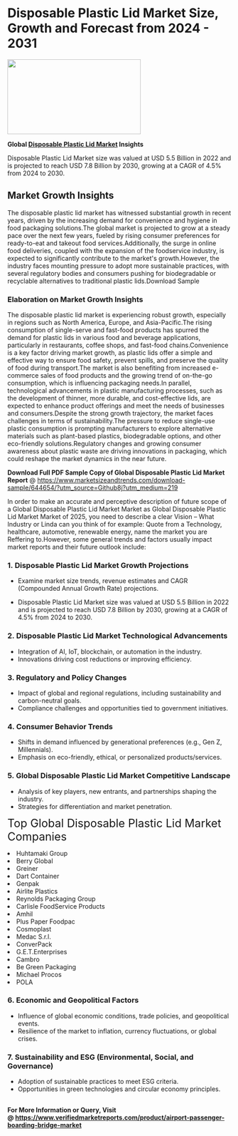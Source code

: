 <H1>Disposable Plastic Lid Market Size, Growth and Forecast from 2024 - 2031</H1><img class="aligncenter size-medium wp-image-584254" src="https://thirdeyenews.in/wp-content/uploads/2024/09/Global-Market-Research-300x168.jpeg" alt="" width="300" height="168" /><p><strong>Global&nbsp;<a href="https://www.marketsizeandtrends.com/download-sample/644654/?utm_source=Github8j?utm_medium=219">Disposable Plastic Lid Market</a> Insights</strong></p><p>Disposable Plastic Lid Market size was valued at USD 5.5 Billion in 2022 and is projected to reach USD 7.8 Billion by 2030, growing at a CAGR of 4.5% from 2024 to 2030.</p><p><h2>Market Growth Insights</h2> The disposable plastic lid market has witnessed substantial growth in recent years, driven by the increasing demand for convenience and hygiene in food packaging solutions.The global market is projected to grow at a steady pace over the next few years, fueled by rising consumer preferences for ready-to-eat and takeout food services.Additionally, the surge in online food deliveries, coupled with the expansion of the foodservice industry, is expected to significantly contribute to the market's growth.However, the industry faces mounting pressure to adopt more sustainable practices, with several regulatory bodies and consumers pushing for biodegradable or recyclable alternatives to traditional plastic lids.Download Sample <h3>Elaboration on Market Growth Insights</h3> The disposable plastic lid market is experiencing robust growth, especially in regions such as North America, Europe, and Asia-Pacific.The rising consumption of single-serve and fast-food products has spurred the demand for plastic lids in various food and beverage applications, particularly in restaurants, coffee shops, and fast-food chains.Convenience is a key factor driving market growth, as plastic lids offer a simple and effective way to ensure food safety, prevent spills, and preserve the quality of food during transport.The market is also benefiting from increased e-commerce sales of food products and the growing trend of on-the-go consumption, which is influencing packaging needs.In parallel, technological advancements in plastic manufacturing processes, such as the development of thinner, more durable, and cost-effective lids, are expected to enhance product offerings and meet the needs of businesses and consumers.Despite the strong growth trajectory, the market faces challenges in terms of sustainability.The pressure to reduce single-use plastic consumption is prompting manufacturers to explore alternative materials such as plant-based plastics, biodegradable options, and other eco-friendly solutions.Regulatory changes and growing consumer awareness about plastic waste are driving innovations in packaging, which could reshape the market dynamics in the near future.</p><p><span class=""><strong>Download Full PDF Sample Copy of Global Disposable Plastic Lid Market Report</strong> @ <a href="https://www.marketsizeandtrends.com/download-sample/644654/?utm_source=Github8j?utm_medium=219" target="_blank">https://www.marketsizeandtrends.com/download-sample/644654/?utm_source=Github8j?utm_medium=219</a></span></p><p>In order to make an accurate and perceptive description of future scope of a Global&nbsp;Disposable Plastic Lid Market Market as Global&nbsp;Disposable Plastic Lid Market Market of 2025, you need to describe a clear Vision &ndash; What Industry or Linda can you think of for example: Quote from a Technology, healthcare, automotive, renewable energy, name the market you are Reffering to.However, some general trends and factors usually impact market reports and their future outlook include:</p><h3>1.&nbsp;<strong>Disposable Plastic Lid Market Growth Projections</strong></h3><ul><li>Examine market size trends, revenue estimates and CAGR (Compounded Annual Growth Rate) projections.</li><li><p>Disposable Plastic Lid Market size was valued at USD 5.5 Billion in 2022 and is projected to reach USD 7.8 Billion by 2030, growing at a CAGR of 4.5% from 2024 to 2030.</p></li></ul><h3>2.&nbsp;<strong>Disposable Plastic Lid Market Technological Advancements</strong></h3><ul><li>Integration of AI, IoT, blockchain, or automation in the industry.</li><li>Innovations driving cost reductions or improving efficiency.</li></ul><h3>3.&nbsp;<strong>Regulatory and Policy Changes</strong></h3><ul><li>Impact of global and regional regulations, including sustainability and carbon-neutral goals.</li><li>Compliance challenges and opportunities tied to government initiatives.</li></ul><h3>4.&nbsp;<strong>Consumer Behavior Trends</strong></h3><ul><li>Shifts in demand influenced by generational preferences (e.g., Gen Z, Millennials).</li><li>Emphasis on eco-friendly, ethical, or personalized products/services.</li></ul><h3>5.&nbsp;<strong>Global Disposable Plastic Lid Market Competitive Landscape</strong></h3><ul><li>Analysis of key players, new entrants, and partnerships shaping the industry.</li><li>Strategies for differentiation and market penetration.</li></ul><p data-pm-slice="1 1 []"><span style="color: inherit; font-family: inherit; font-size: 25px;">Top Global Disposable Plastic Lid Market Companies</span></p><div class="" data-test-id=""><p><li>Huhtamaki Group</li><li> Berry Global</li><li> Greiner</li><li> Dart Container</li><li> Genpak</li><li> Airlite Plastics</li><li> Reynolds Packaging Group</li><li> Carlisle FoodService Products</li><li> Amhil</li><li> Plus Paper Foodpac</li><li> Cosmoplast</li><li> Medac S.r.l.</li><li> ConverPack</li><li> G.E.T.Enterprises</li><li> Cambro</li><li> Be Green Packaging</li><li> Michael Procos</li><li> POLA</li></p></div><h3>6.&nbsp;<strong>Economic and Geopolitical Factors</strong></h3><ul><li>Influence of global economic conditions, trade policies, and geopolitical events.</li><li>Resilience of the market to inflation, currency fluctuations, or global crises.</li></ul><h3>7.&nbsp;<strong>Sustainability and ESG (Environmental, Social, and Governance)</strong></h3><ul><li>Adoption of sustainable practices to meet ESG criteria.</li><li>Opportunities in green technologies and circular economy principles.</li></ul><h2><strong style="font-size: 14px;">For More Information or Query, Visit @&nbsp;</strong><a style="background-color: #ffffff; font-size: 14px;" href="https://www.marketsizeandtrends.com/report/disposable-plastic-lid-market/" target="_blank">https://www.verifiedmarketreports.com/product/airport-passenger-boarding-bridge-market</a></h2>